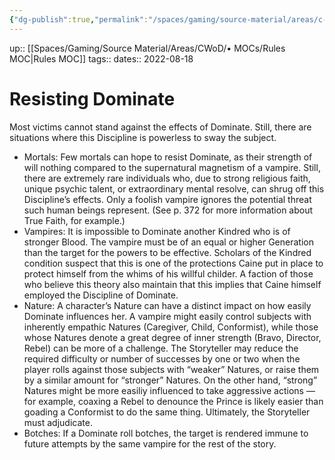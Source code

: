 ```yaml
---
{"dg-publish":true,"permalink":"/spaces/gaming/source-material/areas/c-wo-d/genre/vampire/v20/resisting-dominate/","dgHomeLink":true,"dgPassFrontmatter":true}
---
```


up:: [[Spaces/Gaming/Source Material/Areas/CWoD/• MOCs/Rules MOC|Rules MOC]]
tags:: 
dates:: 2022-08-18

# Resisting Dominate

Most victims cannot stand against the effects of Dominate. Still, there are situations where this Discipline is powerless to sway the subject. 
* Mortals: Few mortals can hope to resist Dominate, as their strength of will nothing compared to the supernatural magnetism of a vampire. Still, there are extremely rare individuals who, due to strong religious faith, unique psychic talent, or extraordinary mental resolve, can shrug off this Discipline’s effects. Only a foolish vampire ignores the potential threat such human beings represent. (See p. 372 for more information about True Faith, for example.)
* Vampires: It is impossible to Dominate another Kindred who is of stronger Blood. The vampire must be of an equal or higher Generation than the target for the powers to be effective. Scholars of the Kindred condition suspect that this is one of the protections Caine put in place to protect himself from the whims of his willful childer. A faction of those who believe this theory also maintain that this implies that Caine himself employed the Discipline of Dominate.
* Nature: A character’s Nature can have a distinct impact on how easily Dominate influences her. A vampire might easily control subjects with inherently empathic Natures (Caregiver, Child, Conformist), while those whose Natures denote a great degree of inner strength (Bravo, Director, Rebel) can be more of a challenge. The Storyteller may reduce the required difficulty or number of successes by one or two when the player rolls against those subjects with “weaker” Natures, or raise them by a similar amount for “stronger” Natures. On the other hand, “strong” Natures might be more easiliy influenced to take aggressive actions — for example, coaxing a Rebel to denounce the Prince is likely easier than goading a Conformist to do the same thing. Ultimately, the Storyteller must adjudicate. 
* Botches: If a Dominate roll botches, the target is rendered immune to future attempts by the same vampire for the rest of the story.